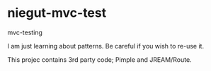 niegut-mvc-test
===============

mvc-testing


I am just learning about patterns. Be careful if you wish to re-use it.

This projec contains 3rd party code; Pimple and JREAM/Route.
